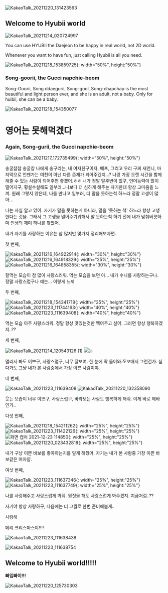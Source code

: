 ![KakaoTalk_20211220_131423563](https://user-images.githubusercontent.com/96555857/147175957-8485b3b4-1a00-4bf4-b144-9b736affcc02.jpg)

## Welcome to Hyubii world
![KakaoTalk_20211214_020724997](https://user-images.githubusercontent.com/96555857/147176190-397746d8-9deb-4981-838e-bece9e5af95f.jpg)

You can use HYUBII the Daejeon to be happy in real world, not 2D world.

Whenever you want to have fun, just calling Hyubii is all you need. 



![KakaoTalk_20211218_153859725](https://user-images.githubusercontent.com/96555857/147176221-a73770f0-cf3a-4635-a269-34a9a5066270.jpg){: width="50%", height:"50%"}

### Song-goorii, the Gucci napchie-beom

Song-Goorii, Song ddaegurii, Song-gool, Song-chapchap is the most beautiful and light person ever, and she is an adult, not a baby. Only for huibii, she can be a baby.





![KakaoTalk_20211218_154350077](https://user-images.githubusercontent.com/96555857/147176301-99625575-c4bc-40cc-830c-c2911af8c706.jpg)
# 영어는 못해먹겠다

### Again, Song-gurii, the Gucci napchie-beom
![KakaoTalk_20211217_172735499](https://user-images.githubusercontent.com/96555857/147176889-bfee7dad-0a3d-4c70-a734-2ab31376a9d2.jpg){: width="50%", height:"50%"}

송굴챱챱 송굴챱
나에게 송구리는, 내 여자친구이자, 베프, 그리고 우리 구찌 새언니, 마지막으로 언젠가는 여친이 아닌 다른 존재가 되어주겠지...?
나랑 가장 오랜 시간을 함께 해줄 수 있는 사람이 되어주면 좋겠어.ㅎㅎ
내가 정말 말주변이 없구, 언어능력이 많이 떨어지구, 횡설수설해도 일부러...나보다 더 심하게 해주는 자기한테 항상 고마움을 느껴.
원래 그렇지 않은데, 나를 만나고 일부러, 더 말을 못하는척 하느라 정말 고생이 많아...

나는 사실 알고 있어. 자기가 말을 못하는게 아니라, 말을 '못하는 척' 하느라 항상 고생한다는 것을.
그래서 그 고생을 덜어주기위해서 말 못하는척 하기 전에 내가 맞춰버릇하며 인생의 재미 하나를 찾았어.

내가 자기를 사랑하는 이유는 참 많지만 몇가지 정리해보자면.

첫 번째, 

![KakaoTalk_20211216_164922914](https://user-images.githubusercontent.com/96555857/147177124-d0b6a899-87b3-4d7a-bf1e-2649997d1f35.png){: width="30%", height:"30%"}
![KakaoTalk_20211216_164918329](https://user-images.githubusercontent.com/96555857/147177129-80929582-3be5-4f88-aa14-b97d027ebccf.png){: width="25%", height:"25%"}
![KakaoTalk_20211216_164858355](https://user-images.githubusercontent.com/96555857/147177133-ec011f93-7501-452d-905f-1d77baac156c.png){: width="30%", height:"30%"}

잘먹는 모습이 참 많이 사랑스러워. 먹는 모습을 보면 아... 내가 수니를 사랑하는구나. 정말 사랑스럽구나 얘는...
이렇게 느껴


두 번째, 

![KakaoTalk_20211218_154341718](https://user-images.githubusercontent.com/96555857/147177215-3a541b35-873b-470f-80e8-0ad218d5d957.jpg){: width="25%", height:"25%"}
![KakaoTalk_20211223_111744163](https://user-images.githubusercontent.com/96555857/147177646-c9eacc3e-0150-4b29-a5db-068fc5131340.jpg){: width="40%", height:"40%"}
![KakaoTalk_20211223_111639408](https://user-images.githubusercontent.com/96555857/147177632-35e99a88-35ac-4e0f-bdc3-adcb6218f8a9.jpg){: width="40%", height:"40%"}

먹는 모습 아주 사랑스러워. 정말 항상 맛있는것만 멕여주고 싶어. 그러면 항상 행복하겠지..??

세 번째,

![KakaoTalk_20211214_120543126 (1)](https://user-images.githubusercontent.com/96555857/147180235-cc044d74-07e2-4d7b-850a-e1dd89cd3fa9.jpg)
![눈](https://user-images.githubusercontent.com/96555857/147190573-c61bffaf-2568-4c8d-96d9-3ffe575ec625.png)


멀리서 봐도 이쁘구, 사랑스럽구, 너무 잘보여.
한 눈에 딱 들어와.쪼꼬매서 그런건가. 싶다가도 그냥 내가 본 사람중에서 가장 이쁜 사람이야.


네 번째,

![KakaoTalk_20211223_111639408](https://user-images.githubusercontent.com/96555857/147180312-e3df921e-c34b-4426-bb02-3d5ff76b0773.jpg)
![KakaoTalk_20211220_132358090](https://user-images.githubusercontent.com/96555857/147180327-d7f8ca71-dfaf-46ea-9eb2-7868bf001e2a.jpg)


웃는 모습이 너무 이쁘구, 사랑스럽구, 바라보는 사람도 행복하게 해줘. 
이게 바로 헤바인가..

다섯 번째,

![KakaoTalk_20211218_154211262](https://user-images.githubusercontent.com/96555857/147180410-0242a511-ea5f-4d92-82ae-926ad121a794.jpg){: width="25%", height:"25%"}
![KakaoTalk_20211223_111422126](https://user-images.githubusercontent.com/96555857/147180419-8425bf7c-f5ce-40be-82c9-fd5ed2c5d8d5.jpg){: width="25%", height:"25%"}
![화면 캡처 2021-12-23 114850](https://user-images.githubusercontent.com/96555857/147180460-314abe9d-bb97-44dd-9a3e-f0c197d4a1e2.png){: width="25%", height:"25%"}
![KakaoTalk_20211220_023432818](https://user-images.githubusercontent.com/96555857/147180476-1bb98675-d438-4166-8cf1-7d84ee2da8e8.jpg){: width="25%", height:"25%"}

내가 구냥 이쁜 바보를 좋아하는지를 알게 해줬어. 자기는 내가 본 사람중 가장 이쁜 바보같은 여자얌.

여섯 번째,

![KakaoTalk_20211223_111637346](https://user-images.githubusercontent.com/96555857/147180527-d99d341c-6c94-4983-8e12-a87cacebf918.jpg){: width="25%", height:"25%"}
![KakaoTalk_20211223_111637749](https://user-images.githubusercontent.com/96555857/147180530-4a2f45ee-9b49-4287-9251-3409c91a065e.jpg){: width="25%", height:"25%"}


나를 사랑해주고 사랑스럽게 봐줘. 뭔짓을 해도 사랑스럽게 봐주겠지..지금처럼..??

자기야
항상 사랑하구, 다음에는 더 고퀄로 한번 준비해볼게..


사랑해

메리 크리스마스야!!!!


![KakaoTalk_20211223_111638438](https://user-images.githubusercontent.com/96555857/147180585-47e1cc20-2981-46ac-ad67-ebea11645551.jpg)

![KakaoTalk_20211223_111638754](https://user-images.githubusercontent.com/96555857/147180597-546fa370-9cbf-4a13-810e-35908f36a7bb.jpg)



## Welcome to Hyubii world!!!!!
**빠입빠이!!!**



![KakaoTalk_20211220_125730303](https://user-images.githubusercontent.com/96555857/147180663-131d1741-0621-478f-8067-813d36f5c726.jpg)
